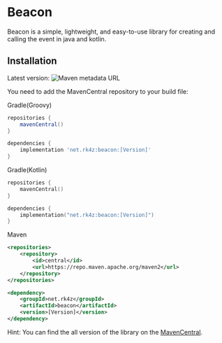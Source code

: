 # Beacon

Beacon is a simple, lightweight, and easy-to-use library for creating and calling the event in java and kotlin.

## Installation
Latest version: ![Maven metadata URL](https://img.shields.io/maven-metadata/v?metadataUrl=https%3A%2F%2Frepo1.maven.org%2Fmaven2%2Fnet%2Frk4z%2Fbeacon%2Fmaven-metadata.xml&style=plastic&logo=sonatype&label=Central&color=00FF87%20)



You need to add the MavenCentral repository to your build file:

Gradle(Groovy)
```gradle
repositories {
    mavenCentral()
}

dependencies {
    implementation 'net.rk4z:beacon:[Version]'
}
```

Gradle(Kotlin)
```kotlin
repositories {
    mavenCentral()
}

dependencies {
    implementation("net.rk4z:beacon:[Version]")
}
```

Maven
```xml
<repositories>
    <repository>
        <id>central</id>
        <url>https://repo.maven.apache.org/maven2</url>
    </repository>
</repositories>

<dependency>
    <groupId>net.rk4z</groupId>
    <artifactId>beacon</artifactId>
    <version>[Version]</version>
</dependency>
```

Hint: You can find the all version of the library on the [MavenCentral](https://central.sonatype.com/artifact/net.rk4z/beacon/versions).